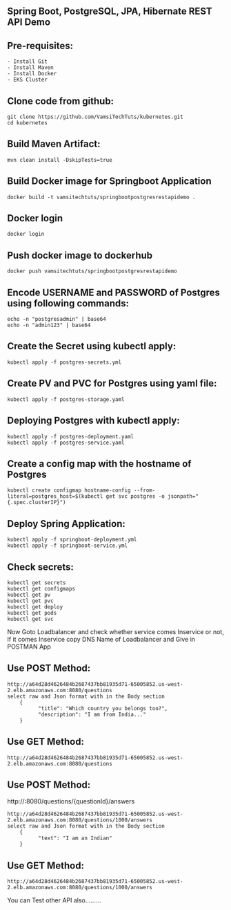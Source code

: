 ## Spring Boot, PostgreSQL, JPA, Hibernate REST API Demo

Pre-requisites:
--------
    - Install Git
    - Install Maven
    - Install Docker
    - EKS Cluster
    
Clone code from github:
-------
    git clone https://github.com/VamsiTechTuts/kubernetes.git
    cd kubernetes
    
Build Maven Artifact:
-------
    mvn clean install -DskipTests=true
 
Build Docker image for Springboot Application
--------------
    docker build -t vamsitechtuts/springbootpostgresrestapidemo .
  
Docker login
-------------
    docker login
    
Push docker image to dockerhub
-----------
    docker push vamsitechtuts/springbootpostgresrestapidemo

Encode USERNAME and PASSWORD of Postgres using following commands:
--------
    echo -n "postgresadmin" | base64
    echo -n "admin123" | base64
Create the Secret using kubectl apply:
-------
    kubectl apply -f postgres-secrets.yml

Create PV and PVC for Postgres using yaml file:
-----
    kubectl apply -f postgres-storage.yaml

Deploying Postgres with kubectl apply:
-----------
    kubectl apply -f postgres-deployment.yaml
    kubectl apply -f postgres-service.yaml

Create a config map with the hostname of Postgres
-------------
    kubectl create configmap hostname-config --from-literal=postgres_host=$(kubectl get svc postgres -o jsonpath="{.spec.clusterIP}")
    
Deploy Spring Application:
--------
    kubectl apply -f springboot-deployment.yml
    kubectl apply -f springboot-service.yml
    
Check secrets:
-------
    kubectl get secrets
    kubectl get configmaps
    kubectl get pv
    kubectl get pvc
    kubectl get deploy
    kubectl get pods
    kubectl get svc
    
Now Goto Loadbalancer and check whether service comes Inservice or not, If it comes Inservice copy DNS Name of Loadbalancer and Give in POSTMAN App

Use POST Method:
--------
    http://a64d28d4626484b2687437bb81935d71-65005852.us-west-2.elb.amazonaws.com:8080/questions
    select raw and Json format with in the Body section
        {
	          "title": "Which country you belongs too?",
	          "description": "I am from India..."
        }
Use GET Method:
-------
    http://a64d28d4626484b2687437bb81935d71-65005852.us-west-2.elb.amazonaws.com:8080/questions
    
Use POST Method:
--------
http://<LoadBalancer-DNS>:8080/questions/{questionId}/answers
    
    http://a64d28d4626484b2687437bb81935d71-65005852.us-west-2.elb.amazonaws.com:8080/questions/1000/answers
    select raw and Json format with in the Body section
        {
	          "text": "I am an Indian"
        }
  
Use GET Method:
-------
    http://a64d28d4626484b2687437bb81935d71-65005852.us-west-2.elb.amazonaws.com:8080/questions/1000/answers

You can Test other API also.........
